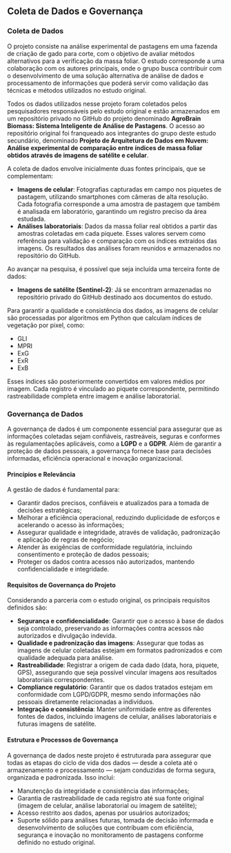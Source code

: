 ## Coleta de Dados e Governança

### Coleta de Dados

O projeto consiste na análise experimental de pastagens em uma fazenda de criação de gado para corte, com o objetivo de avaliar métodos alternativos para a verificação da massa foliar. O estudo corresponde a uma colaboração com os autores principais, onde o grupo busca contribuir com o desenvolvimento de uma solução alternativa de análise de dados e processamento de informações que poderá servir como validação das técnicas e métodos utilizados no estudo original.

Todos os dados utilizados nesse projeto foram coletados pelos pesquisadores responsáveis pelo estudo original e estão armazenados em um repositório privado no GitHub do projeto denominado **AgroBrain Biomass: Sistema Inteligente de Análise de Pastagens**. O acesso ao repositório original foi franqueado aos integrantes do grupo deste estudo secundário, denominado **Projeto de Arquitetura de Dados em Nuvem: Análise experimental de comparação entre índices de massa foliar obtidos através de imagens de satélite e celular**.

A coleta de dados envolve inicialmente duas fontes principais, que se complementam:

- **Imagens de celular**: Fotografias capturadas em campo nos piquetes de pastagem, utilizando smartphones com câmeras de alta resolução. Cada fotografia corresponde a uma amostra de pastagem que também é analisada em laboratório, garantindo um registro preciso da área estudada.
- **Análises laboratoriais**: Dados da massa foliar real obtidos a partir das amostras coletadas em cada piquete. Esses valores servem como referência para validação e comparação com os índices extraídos das imagens. Os resultados das análises foram reunidos e armazenados no repositório do GitHub.

Ao avançar na pesquisa, é possível que seja incluída uma terceira fonte de dados:

- **Imagens de satélite (Sentinel-2)**: Já se encontram armazenadas no repositório privado do GitHub destinado aos documentos do estudo.

Para garantir a qualidade e consistência dos dados, as imagens de celular são processadas por algoritmos em Python que calculam índices de vegetação por pixel, como:

- GLI
- MPRI
- ExG
- ExR
- ExB

Esses índices são posteriormente convertidos em valores médios por imagem. Cada registro é vinculado ao piquete correspondente, permitindo rastreabilidade completa entre imagem e análise laboratorial.


### Governança de Dados

A governança de dados é um componente essencial para assegurar que as informações coletadas sejam confiáveis, rastreáveis, seguras e conformes às regulamentações aplicáveis, como a **LGPD** e a **GDPR**. Além de garantir a proteção de dados pessoais, a governança fornece base para decisões informadas, eficiência operacional e inovação organizacional.

#### Princípios e Relevância

A gestão de dados é fundamental para:

- Garantir dados precisos, confiáveis e atualizados para a tomada de decisões estratégicas;
- Melhorar a eficiência operacional, reduzindo duplicidade de esforços e acelerando o acesso às informações;
- Assegurar qualidade e integridade, através de validação, padronização e aplicação de regras de negócio;
- Atender às exigências de conformidade regulatória, incluindo consentimento e proteção de dados pessoais;
- Proteger os dados contra acessos não autorizados, mantendo confidencialidade e integridade.


#### Requisitos de Governança do Projeto

Considerando a parceria com o estudo original, os principais requisitos definidos são:

- **Segurança e confidencialidade**: Garantir que o acesso à base de dados seja controlado, preservando as informações contra acessos não autorizados e divulgação indevida.
- **Qualidade e padronização das imagens**: Assegurar que todas as imagens de celular coletadas estejam em formatos padronizados e com qualidade adequada para análise.
- **Rastreabilidade**: Registrar a origem de cada dado (data, hora, piquete, GPS), assegurando que seja possível vincular imagens aos resultados laboratoriais correspondentes.
- **Compliance regulatório**: Garantir que os dados tratados estejam em conformidade com LGPD/GDPR, mesmo sendo informações não pessoais diretamente relacionadas a indivíduos.
- **Integração e consistência**: Manter uniformidade entre as diferentes fontes de dados, incluindo imagens de celular, análises laboratoriais e futuras imagens de satélite.


#### Estrutura e Processos de Governança

A governança de dados neste projeto é estruturada para assegurar que todas as etapas do ciclo de vida dos dados — desde a coleta até o armazenamento e processamento — sejam conduzidas de forma segura, organizada e padronizada. Isso inclui:

- Manutenção da integridade e consistência das informações;
- Garantia de rastreabilidade de cada registro até sua fonte original (imagem de celular, análise laboratorial ou imagem de satélite);
- Acesso restrito aos dados, apenas por usuários autorizados;
- Suporte sólido para análises futuras, tomada de decisão informada e desenvolvimento de soluções que contribuam com eficiência, segurança e inovação no monitoramento de pastagens conforme definido no estudo original.





